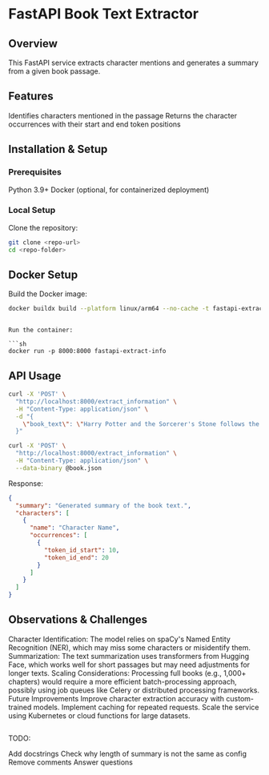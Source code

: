 # FastAPI Book Text Extractor

## Overview

This FastAPI service extracts character mentions and generates a summary from a given book passage.

## Features

Identifies characters mentioned in the passage
Returns the character occurrences with their start and end token positions

## Installation & Setup

### Prerequisites

Python 3.9+
Docker (optional, for containerized deployment)

### Local Setup

Clone the repository:

```sh
git clone <repo-url>
cd <repo-folder>
```

## Docker Setup

Build the Docker image:

```sh
docker buildx build --platform linux/arm64 --no-cache -t fastapi-extract-info --load .

```

````

Run the container:

```sh
docker run -p 8000:8000 fastapi-extract-info
````

## API Usage

```bash
curl -X 'POST' \
  "http://localhost:8000/extract_information" \
  -H "Content-Type: application/json" \
  -d "{
    \"book_text\": \"Harry Potter and the Sorcerer's Stone follows the story of a young wizard, Harry, as he discovers his magical abilities and faces challenges.\"
  }"
```

```bash
curl -X 'POST' \
  "http://localhost:8000/extract_information" \
  -H "Content-Type: application/json" \
  --data-binary @book.json
```

Response:

```json
{
  "summary": "Generated summary of the book text.",
  "characters": [
    {
      "name": "Character Name",
      "occurrences": [
        {
          "token_id_start": 10,
          "token_id_end": 20
        }
      ]
    }
  ]
}
```

## Observations & Challenges

Character Identification: The model relies on spaCy's Named Entity Recognition (NER), which may miss some characters or misidentify them.
Summarization: The text summarization uses transformers from Hugging Face, which works well for short passages but may need adjustments for longer texts.
Scaling Considerations: Processing full books (e.g., 1,000+ chapters) would require a more efficient batch-processing approach, possibly using job queues like Celery or distributed processing frameworks.
Future Improvements
Improve character extraction accuracy with custom-trained models.
Implement caching for repeated requests.
Scale the service using Kubernetes or cloud functions for large datasets.

```

```

TODO:

Add docstrings
Check why length of summary is not the same as config
Remove comments
Answer questions
